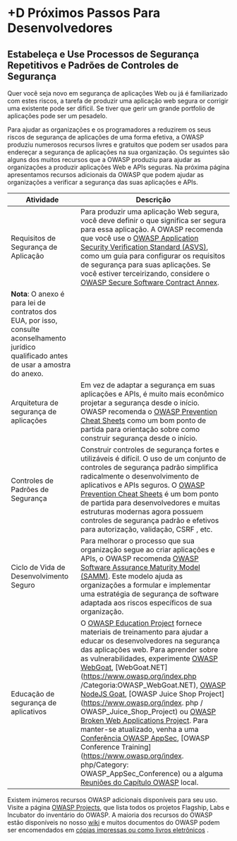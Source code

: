 # +D Próximos Passos Para Desenvolvedores

## Estabeleça e Use Processos de Segurança Repetitivos e Padrões de Controles de Segurança

Quer você seja novo em segurança de aplicações Web ou já é familiarizado com estes riscos, a tarefa de produzir uma aplicação web segura or corrigir uma existente pode ser difícil. Se tiver que gerir um grande portfolio de aplicações pode ser um pesadelo.

Para ajudar as organizações e os programadores a reduzirem os seus riscos de segurança de aplicações de uma forma efetiva, a OWASP produziu numerosos recursos livres e gratuitos que podem ser usados para endereçar a segurança de aplicações na sua organização. Os seguintes são alguns dos muitos recursos que a OWASP produziu para ajudar as organizações a produzir aplicações Web e APIs seguras. Na próxima página apresentamos recursos adicionais da OWASP que podem ajudar as organizações a verificar a segurança das suas aplicações e APIs.

| Atividade | Descrição |
| --- | --- |
| Requisitos de Segurança de Aplicação | Para produzir uma aplicação Web segura, você deve definir o que significa ser segura para essa aplicação. A OWASP recomenda que você use o [OWASP Application Security Verification Standard (ASVS)](https://www.owasp.org/index.php/ASVS), como um guia para configurar os requisitos de segurança para suas aplicações. Se você estiver terceirizando, considere o [OWASP Secure Software Contract Annex](https://www.owasp.org/index.php/OWASP_Secure_Software_Contract_Annex). 
**Nota**: O anexo é para lei de contratos dos EUA, por isso, consulte aconselhamento jurídico qualificado antes de usar a amostra do anexo. |
| Arquitetura de segurança de aplicações | Em vez de adaptar a segurança em suas aplicações e APIs, é muito mais econômico projetar a segurança desde o início. OWASP recomenda o [OWASP Prevention Cheat Sheets](https://www.owasp.org/index.php/OWASP_Cheat_Sheet_Series) como um bom ponto de partida para orientação sobre como construir segurança desde o início. |
| Controles de Padrões de Segurança | Construir controles de segurança fortes e utilizáveis é difícil. O uso de um conjunto de controles de segurança padrão simplifica radicalmente o desenvolvimento de aplicativos e APIs seguros. O [OWASP Prevention Cheat Sheets](https://www.owasp.org/index.php/OWASP_Cheat_Sheet_Series) é um bom ponto de partida para desenvolvedores e muitas estruturas modernas agora possuem controles de segurança padrão e efetivos para autorização, validação, CSRF , etc. |
| Ciclo de Vida de Desenvolvimento Seguro | Para melhorar o processo que sua organização segue ao criar aplicações e APIs, o OWASP recomenda [OWASP Software Assurance Maturity Model (SAMM)](https://www.owasp.org/index.php/OWASP_SAMM_Project). Este modelo ajuda as organizações a formular e implementar uma estratégia de segurança de software adaptada aos riscos específicos de sua organização. |
| Educação de segurança de aplicativos | O [OWASP Education Project](https://www.owasp.org/index.php/Category:OWASP_Education_Project) fornece materiais de treinamento para ajudar a educar os desenvolvedores na segurança das aplicações web. Para aprender sobre as vulnerabilidades, experimente [OWASP WebGoat](https://www.owasp.org/index.php/WebGoat), [WebGoat.NET](https://www.owasp.org/index.php /Categoria:OWASP_WebGoat.NET), [OWASP NodeJS Goat](https://www.owasp.org/index.php/OWASP_Node_js_Goat_Project), [OWASP Juice Shop Project](https://www.owasp.org/index. php / OWASP_Juice_Shop_Project) ou [OWASP Broken Web Applications Project](https://www.owasp.org/index.php/OWASP_Broken_Web_Applications_Project). Para manter-se atualizado, venha a uma [Conferência OWASP AppSec](https://www.owasp.org/index.php/Category:OWASP_AppSec_Conference), [OWASP Conference Training](https://www.owasp.org/index. php/Category: OWASP_AppSec_Conference) ou a alguma [Reuniões do Capítulo OWASP](https://www.owasp.org/index.php/Category:OWASP_Capítulo) local. |

Existem inúmeros recursos OWASP adicionais disponíveis para seu uso. Visite a página [OWASP Projects](https://www.owasp.org/index.php/Projects), que lista todos os projetos Flagship, Labs e Incubator do inventário do OWASP. A maioria dos recursos do OWASP estão disponíveis no nosso [wiki](https://www.owasp.org/) e muitos documentos do OWASP podem ser encomendados em [cópias impressas ou como livros eletrônicos](https://stores.lulu.com/owasp) .
